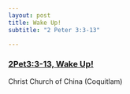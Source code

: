 ```yaml
---
layout: post
title: Wake Up!
subtitle: "2 Peter 3:3-13"

---
```


### [2Pet3:3-13, Wake Up!](/wake-up)
Christ Church of China (Coquitlam)
